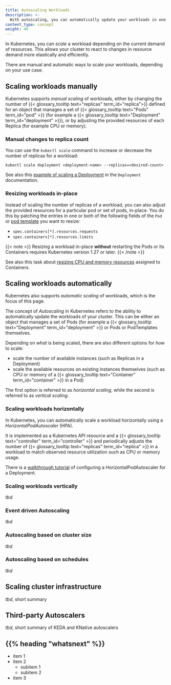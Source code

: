 ```yaml
---
title: Autoscaling Workloads
description: >-
  With autoscaling, you can automatically update your workloads in one way or another. This allows your cluster to react to changes in resource demand more elastically and efficiently.
content_type: concept
weight: 40
---
```


<!-- overview -->

In Kubernetes, you can _scale_ a workload depending on the current demand of resources.
This allows your cluster to react to changes in resource demand more elastically and efficiently.

There are manual and automatic ways to scale your workloads, depending on your use case.

<!-- body -->

## Scaling workloads manually

Kubernetes supports _manual scaling_ of workloads, either by changing the number of
{{< glossary_tooltip text="replicas" term_id="replica">}} defined for an object that manages a set of
{{< glossary_tooltip text="Pods" term_id="pod" >}} (for example a {{< glossary_tooltip text="Deployment" term_id="deployment" >}}),
or by adjusting the provided resources of each Replica (for example CPU or memory).

### Manual changes to replica count

You can use the `kubectl scale` command to increase or decrease the number of replicas for a workload:

```shell
kubectl scale deployment <deployment-name> --replicas=<desired-count>
```

See also this [example of scaling a Deployment](/docs/concepts/workloads/controllers/deployment/#scaling-a-deployment) in the `Deployment` documentation.

### Resizing workloads in-place

Instead of scaling the number of replicas of a workload, you can also adjust the provided resources
for a particular pod or set of pods, in-place. You do this by patching the entries in one or both of the following
fields of the `Pod` or [pod template](/docs/concepts/workloads/pods/#pod-templates) you want to resize:

- `spec.containers[*].resources.requests`
- `spec.containers[*].resources.limits`

{{< note >}}
Resizing a workload in-place **without** restarting the Pods or its Containers requires Kubernetes version 1.27 or later.
{{< /note >}}

See also this task about [resizing CPU and memory resources](/docs/tasks/configure-pod-container/resize-container-resources) assigned to Containers.

## Scaling workloads automatically

Kubernetes also supports _automatic scaling_ of workloads, which is the focus of this page.

The concept of _Autoscaling_ in Kubernetes refers to the ability to automatically update the workloads of your cluster. This can be either an object that manages a set of Pods (for example a
{{< glossary_tooltip text="Deployment" term_id="deployment" >}} or Pods or PodTemplates themselves.

Depending on _what_ is being scaled, there are also different options for _how_ to scale:

- scale the number of available instances (such as Replicas in a Deployment)
- scale the available resources on existing instances themselves (such as CPU or memory of a {{< glossary_tooltip text="Container" term_id="container" >}} in a Pod)

The first option is referred to as _horizontal scaling_, while the second is referred to as _vertical scaling_.

### Scaling workloads horizontally

In Kubernetes, you can automatically scale a workload horizontally using a _HorizontalPodAutoscaler_ (HPA).

It is implemented as a Kubernetes API resource and a {{< glossary_tooltip text="controller" term_id="controller" >}}
and periodically adjusts the number of {{< glossary_tooltip text="replicas" term_id="replica" >}}
in a workload to match observed resource utilization such as CPU or memory usage.

There is a [walkthrough tutorial](/docs/tasks/run-application/horizontal-pod-autoscale-walkthrough) of configuring a HorizontalPodAutoscaler for a Deployment.

### Scaling workloads vertically

_tbd_

### Event driven Autoscaling

_tbd_

### Autoscaling based on cluster size

_tbd_

### Autoscaling based on schedules

_tbd_

## Scaling cluster infrastructure

_tbd_, short summary

## Third-party Autoscalers

_tbd_, short summary of KEDA and KNative autoscalers

## {{% heading "whatsnext" %}}

- item 1
- item 2
  - subitem 1
  - subitem 2
- item 3
